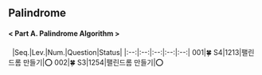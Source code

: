 ## Palindrome
#### < Part A. Palindrome Algorithm >
&nbsp;
|Seq.|Lev.|Num.|Question|Status|
|:--:|:--:|:--:|:--:|:--:|
001|🍀 S4|1213|팰린드롬 만들기|:o:
002|🍀 S3|1254|팰린드롬 만들기|:o: